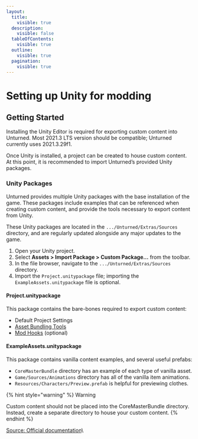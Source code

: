 ```yaml
---
layout:
  title:
    visible: true
  description:
    visible: false
  tableOfContents:
    visible: true
  outline:
    visible: true
  pagination:
    visible: true
---
```


# Setting up Unity for modding

## Getting Started

Installing the Unity Editor is required for exporting custom content into Unturned. Most 2021.3 LTS version should be compatible; Unturned currently uses 2021.3.29f1.&#x20;

Once Unity is installed, a project can be created to house custom content. At this point, it is recommended to import Unturned’s provided Unity packages.

### Unity Packages

Unturned provides multiple Unity packages with the base installation of the game. These packages include examples that can be referenced when creating custom content, and provide the tools necessary to export content from Unity.

These Unity packages are located in the `.../Unturned/Extras/Sources` directory, and are regularly updated alongside any major updates to the game.

1. Open your Unity project.
2. Select **Assets > Import Package > Custom Package…** from the toolbar.
3. In the file browser, navigate to the `.../Unturned/Extras/Sources` directory.
4. Import the `Project.unitypackage` file; importing the `ExampleAssets.unitypackage` file is optional.

#### Project.unitypackage

This package contains the bare-bones required to export custom content:

* Default Project Settings
* [Asset Bundling Tools](https://docs.smartlydressedgames.com/en/stable/assets/asset-bundles.html#doc-asset-bundles)
* [Mod Hooks](https://docs.smartlydressedgames.com/en/stable/assets/mod-hooks.html#doc-assets-mod-hooks) (optional)

#### ExampleAssets.unitypackage

This package contains vanilla content examples, and several useful prefabs:

* `CoreMasterBundle` directory has an example of each type of vanilla asset.
* `Game/Sources/Animations` directory has all of the vanilla item animations.
* `Resources/Characters/Preview.prefab` is helpful for previewing clothes.

{% hint style="warning" %}
Warning

Custom content should not be placed into the CoreMasterBundle directory. Instead, create a separate directory to house your custom content.
{% endhint %}

[Source: Official documentation](https://docs.smartlydressedgames.com/en/stable/about/getting-started.html)\
